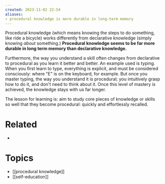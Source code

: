 ```yaml
---
created: 2023-11-02 22:54
aliases:
- procedural knowledge is more durable in long-term memory
---
```


Procedural knowledge (which means knowing the steps to do something, like ride a bicycle) works differently from declarative knowledge (simply knowing _about_ something.)  **Procedural knowledge seems to be far more durable in long term memory than declarative knowledge.**

Furthermore, the way you understand a skill often changes from declarative to procedural as you learn it better and better. An example used is typing. When you first learn to type, everything is explicit, and must be considered consciously: where "E" is on the keyboard, for example. But once you master typing, the way you understand it is procedural; you intuitively grasp how to do it, and don't need to think about it.  Once this level of mastery is achieved, the knowledge stays with us far longer. 

The lesson for learning is: aim to study core pieces of knowledge or skills so well that they become procedural: quickly and effortlessly recalled. 

# Related

- 
# Topics

- [[procedural knowledge]]
- [[self-education]]